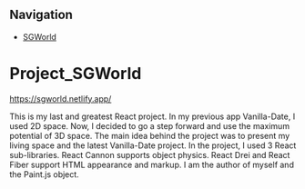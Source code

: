 ## Navigation

- [SGWorld](#Project_SGWorld)



# Project_SGWorld

https://sgworld.netlify.app/


This is my last and greatest React project. In my previous app Vanilla-Date, I used 2D space. Now, I decided to go a step forward and use the maximum potential of 3D space. The main idea behind the project was to present my living space and the latest Vanilla-Date project. In the project, I used 3 React sub-libraries. React Cannon supports object physics. React Drei and React Fiber support HTML appearance and markup. I am the author of myself and the Paint.js object.
